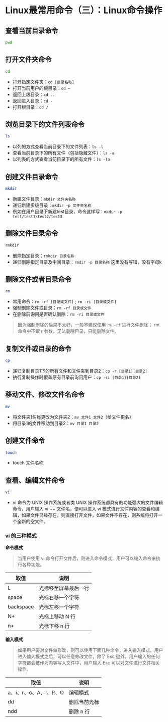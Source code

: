 # Linux最常用命令（三）：Linux命令操作

## 查看当前目录命令

```bash
pwd
```

## 打开文件夹命令

```bash
cd 
```

- 打开指定文件夹：```cd [目录名称]```
- 打开当前用户的根目录：```cd ~```
- 返回上级目录：```cd ..```
- 返回进入目录：```cd -```
- 打开根目录：```cd /```

## 浏览目录下的文件列表命令

```bash
ls
```

- 以列的方式查看当前目录下的文件列表：```ls -l```
- 查看当前目录下的所有文件（包括隐藏文件）：```ls -a```
- 以列表的方式查看当前目录下的所有文件：```ls -la```

## 创建文件目录命令

```bash
mkdir
```

- 新建文件目录：```mkdir 文件夹名称```
- 递归新建多级目录：```mkdir -p 文件夹名称```
- 例如在用户目录下新建test目录，命令这样写：```mkdir -p test/test1/test2/test3```

## 删除文件目录命令

```bash
rmkdir
```

- 删除指定目录：```rmkdir 目录名称```
- 递归删除指定目录及中间目录：```rmdir -p 目录名称``` 这里没有写错，没有字母k

## 删除文件或者目录命令

```bash
rm
```

- 常用命令：```rm -rf [目录或文件]``` ; ```rm -ri [目录或文件]```
- 强制删除文件或目录：```rm -rf 目录或文件```
- 在删除前询问是否确认删除：```rm -ri 目录或文件```

> 因为强制删除的后果不太好，一般不建议使用 ```rm -rf``` 进行文件删除；
> rm 命令中不跟 r 参数，无法删除目录，只能删除文件。

## 复制文件或目录的命令

```bash
cp
```

- 递归复制目录1下的所有文件和文件夹到目录2：```cp -r [目录1][目录2]```
- 执行复制操作时覆盖原有目录前询问用户：```cp -ri [目录1][目录2]```

## 移动文件、修改文件名命令

```bash
mv
```

- 将文件夹1名称更改为文件夹2：```mv 文件1 文件2```（给文件更名）
- 将目录1的文件移动到目录2：```mv 目录1 目录2```

## 创建文件命令

```bash
touch
```

- touch 文件名称

## 查看、编辑文件命令

```bash
vi
```

- vi 命令为 UNIX 操作系统或者类 UNIX 操作系统都具有的功能强大的文件编辑命令，用户输入 vi ++ 文件名，便可以进入 vi 模式进行文件内容的查看和编辑，如果文件已经存在，则直接打开文件，如果文件不存在，则系统将打开一个全新的空文件。

### vi 的三种模式

**命令模式**

> 当用户使用 vi 命令打开文件后，则进入命令模式，用户可以输入命令来执行各种功能。

取值 | 说明
---|---
L | 光标移至屏幕最后一行
space | 光标右移一个字符
backspace | 光标左移一个字符
N+ | 光标上移动 N 行
n+ | 光标下移 n 行

**输入模式**

> 如果用户要对文件做修改，则可以使用下面几种命令，进入输入模式，用户进入输入模式之后，可以任意修改文件，除了 Esc 键外，用户输入的任何字符都会被作为内容写入文件中，用户输入 Esc 可以对文件进行文件相关操作。

取值 | 说明
---|---
a、i、r、o、A、I、R、O | 编辑模式
dd | 删除当前光标
ndd | 删除 n 行


